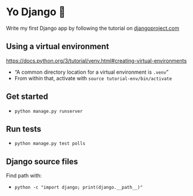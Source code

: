 # Yo Django 🐍

Write my first Django app by following the tutorial on [djangoproject.com](https://djangoproject.com/)

## Using a virtual environment

https://docs.python.org/3/tutorial/venv.html#creating-virtual-environments

- “A common directory location for a virtual environment is `.venv`”
- From within that, activate with `source tutorial-env/bin/activate`

## Get started

- `python manage.py runserver`

## Run tests

- `python manage.py test polls`

## Django source files

Find path with:

- `python -c "import django; print(django.__path__)"`
